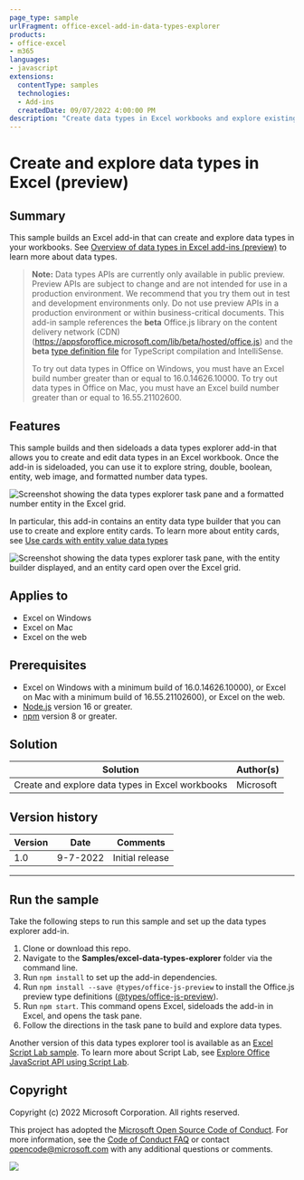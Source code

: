 ```yaml
---
page_type: sample
urlFragment: office-excel-add-in-data-types-explorer
products:
- office-excel
- m365
languages:
- javascript
extensions:
  contentType: samples
  technologies:
  - Add-ins
  createdDate: 09/07/2022 4:00:00 PM
description: "Create data types in Excel workbooks and explore existing data types in Excel workbooks."
---
```


# Create and explore data types in Excel (preview)

## Summary

This sample builds an Excel add-in that can create and explore data types in your workbooks. See [Overview of data types in Excel add-ins (preview)](https://docs.microsoft.com/office/dev/add-ins/excel/excel-data-types-overview) to learn more about data types.

> **Note:** Data types APIs are currently only available in public preview. Preview APIs are subject to change and are not intended for use in a production environment. We recommend that you try them out in test and development environments only. Do not use preview APIs in a production environment or within business-critical documents. This add-in sample references the **beta** Office.js library on the content delivery network (CDN) (https://appsforoffice.microsoft.com/lib/beta/hosted/office.js) and the **beta** [type definition file](https://appsforoffice.microsoft.com/lib/beta/hosted/office.d.ts) for TypeScript compilation and IntelliSense.
>
> To try out data types in Office on Windows, you must have an Excel build number greater than or equal to 16.0.14626.10000. To try out data types in Office on Mac, you must have an Excel build number greater than or equal to 16.55.21102600.

## Features

This sample builds and then sideloads a data types explorer add-in that allows you to create and edit data types in an Excel workbook. Once the add-in is sideloaded, you can use it to explore string, double, boolean, entity, web image, and formatted number data types.

![Screenshot showing the data types explorer task pane and a formatted number entity in the Excel grid.](task-pane-data-types-explorer-formatted-number.png)

In particular, this add-in contains an entity data type builder that you can use to create and explore entity cards. To learn more about entity cards, see [Use cards with entity value data types](https://docs.microsoft.com/office/dev/add-ins/excel/excel-data-types-entity-card)

![Screenshot showing the data types explorer task pane, with the entity builder displayed, and an entity card open over the Excel grid.](task-pane-data-types-explorer-entity.png)

## Applies to

- Excel on Windows
- Excel on Mac
- Excel on the web

## Prerequisites

- Excel on Windows with a minimum build of 16.0.14626.10000), or Excel on Mac with a minimum build of 16.55.21102600), or Excel on the web.
- [Node.js](https://nodejs.org/) version 16 or greater.
- [npm](https://docs.npmjs.com/downloading-and-installing-node-js-and-npm) version 8 or greater.

## Solution

Solution | Author(s)
---------|----------
Create and explore data types in Excel workbooks | Microsoft

## Version history

Version  | Date | Comments
---------| -----| --------
1.0 | 9-7-2022 | Initial release

----------

## Run the sample

Take the following steps to run this sample and set up the data types explorer add-in.

1. Clone or download this repo.
1. Navigate to the **Samples/excel-data-types-explorer** folder via the command line.
1. Run `npm install` to set up the add-in dependencies.
1. Run `npm install --save @types/office-js-preview` to install the Office.js preview type definitions ([@types/office-js-preview](https://www.npmjs.com/package/@types/office-js-preview)).
1. Run `npm start`. This command opens Excel, sideloads the add-in in Excel, and opens the task pane.
1. Follow the directions in the task pane to build and explore data types.

Another version of this data types explorer tool is available as an [Excel Script Lab sample](https://gist.github.com/mafrenet/e6e1eb26d3ff778edad73a4230b44b5b). To learn more about Script Lab, see [Explore Office JavaScript API using Script Lab](https://docs.microsoft.com/office/dev/add-ins/overview/explore-with-script-lab).

## Copyright

Copyright (c) 2022 Microsoft Corporation. All rights reserved.

This project has adopted the [Microsoft Open Source Code of Conduct](https://opensource.microsoft.com/codeofconduct/). For more information, see the [Code of Conduct FAQ](https://opensource.microsoft.com/codeofconduct/faq/) or contact [opencode@microsoft.com](mailto:opencode@microsoft.com) with any additional questions or comments.

<img src="https://pnptelemetry.azurewebsites.net/pnp-officeaddins/samples/excel-insert-external-file" />
